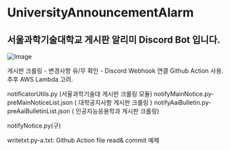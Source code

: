 # UniversityAnnouncementAlarm

## 서울과학기술대학교 게시판 알리미 Discord Bot 입니다.
![Image](https://github.com/user-attachments/assets/92822b8f-74cf-4f8b-a0b7-750da9c4ba92)

게시판 크롤링 - 변경사항 유/무 확인 - Discord Webhook 연결 
Github Action 사용.
추후 AWS Lambda 고려.

notificatorUtils.py (서울과학기술대 게시판 크롤링 모듈)
notifyMainNotice.py-preMainNoticeList.json ( 대학공지사항 게시판 크롤링 )
notifyAaiBulletin.py-preAaiBulletinList.json ( 인공지능응용학과 게시판 크롤링)

notifyNotice.py(구)

writetxt.py-a.txt: Github Action file read& commit 예제
